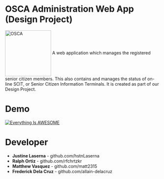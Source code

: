 # OSCA Administration Web App (Design Project)
<img src="https://user-images.githubusercontent.com/42314281/109276946-9dcbdf00-7851-11eb-9d85-b8ba567e2190.png" align="center" width="150" alt="OSCA">
A web application which  manages the registered senior  citizen members. This also  contains and manages the  status of on-line SCIT, or  Senior Citizen Information  Terminals. It is created as part of our Design Project. 

# Demo
[![Everything Is AWESOME](https://img.youtube.com/vi/880fpJ4VjQ0/maxresdefault.jpg)](https://www.youtube.com/watch?v=880fpJ4VjQ0)

# Developer
* **Justine Laserna** - github.com/hstnLaserna
* **Ralph Ortiz** - github.com/rfchrtzkr
* **Matthew Vasquez** - github.com/matt2315
* **Frederick Dela Cruz** - github.com/allain-delacruz

 
